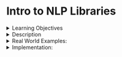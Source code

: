 # Intro to NLP Libraries

<details><summary>Learning Objectives</summary>

After completing this activity, participants should be able to:
1. Understand the fundamental concepts of Natural Language Processing (NLP).
2. Identify the importance of NLP in extracting insights from textual data.
3. Explore common NLP tasks and challenges.
4. Gain familiarity with popular NLP libraries in Python.

</details>

<details><summary>Description</summary>

Natural Language Processing (NLP) is a field of artificial intelligence that focuses on the interaction between computers and human language. In essence, NLP enables machines to comprehend, interpret, and generate human-like language, bridging the gap between computers and the rich, nuanced nature of natural language.

The significance of NLP lies in its ability to transform unstructured text data into a structured format, allowing machines to derive meaning, context, and insights from human language. This field encompasses a wide range of tasks, including text classification, sentiment analysis, named entity recognition, language translation, and more.

One of the primary challenges in NLP is the inherent complexity and variability of human language. Languages evolve, carry cultural nuances, and often rely on context for accurate interpretation. NLP algorithms and techniques aim to capture and understand these intricacies, making it possible for machines to process and analyze large volumes of textual data efficiently.
</details>

<details><summary>Real World Examples:</summary>

### Text Classification:
- Use Case: Categorizing news articles into topics.
- Implementation: Applying NLP techniques to automatically categorize news articles into topics such as politics, sports, and entertainment. This enables news organizations to efficiently organize and present information to their audience and aids in content recommendation systems.

### Sentiment Analysis:
- Use Case: Analyzing customer reviews for product feedback.
- Implementation: Employing NLP to determine the sentiment expressed in customer reviews. Businesses utilize sentiment analysis to gain insights into customer satisfaction, identify areas for improvement, and make data-driven decisions to enhance their products or services.

### Named Entity Recognition (NER):
- Use Case: Identifying entities in legal documents.
- Implementation: Applying NLP techniques to recognize and categorize entities such as names, organizations, and locations in legal texts. This facilitates information retrieval, legal research, and the extraction of key information from large volumes of legal documentation.

### Language Translation:
- Use Case: Translating text between languages.
    - Implementation: Leveraging NLP techniques for automatic language translation, enabling individuals and businesses to communicate across language barriers. Language translation applications powered by NLP contribute to cross-cultural communication, global collaboration, and accessibility to information in diverse linguistic contexts.

</details>

<details>
<summary>Implementation:</summary>
There are several popular Python libraries dedicated to Natural Language Processing (NLP), each offering unique features and functionalities. Here's an overview of some of the most widely used NLP libraries:

### NLTK (Natural Language Toolkit):
NLTK is a comprehensive library for working with human language data. It provides tools for tokenization, stemming, lemmatization, part-of-speech tagging, and more. NLTK is widely used for educational purposes and research in NLP.
#### Key Features:
- Tokenization and text processing utilities.
- Pre-trained models for sentiment analysis, part-of-speech tagging, and named entity recognition.
- Support for various corpora and lexical resources.

### spaCy:
spaCy is an industrial-strength NLP library designed for efficiency and production use. It offers pre-trained models for various languages and tasks, making it suitable for a wide range of applications, including named entity recognition, dependency parsing, and text classification.
#### Key Features:
- Fast and efficient tokenization and dependency parsing.
- Pre-trained models for various languages and tasks.
- Support for custom model training.

### TextBlob:
TextBlob is a simplified NLP library built on top of NLTK. It provides a simple API for common NLP tasks, making it beginner-friendly. TextBlob is often used for sentiment analysis, part-of-speech tagging, and text classification.
#### Key Features:
- Sentiment analysis and classification with a simple API.
- Part-of-speech tagging and noun phrase extraction.
- Integration with WordNet for synonym extraction.

### Gensim:
Gensim is a library primarily used for topic modeling and document similarity analysis. It is efficient and scalable, making it suitable for processing large text corpora. Gensim is commonly employed for tasks such as latent semantic analysis (LSA) and Latent Dirichlet Allocation (LDA).
#### Key Features:
- Topic modeling algorithms (LDA, LSI).
- Word embedding models (Word2Vec, Doc2Vec).
- Similarity queries for documents and words.

### Hugging Face Transformers:
Hugging Face Transformers is a library that provides pre-trained models for a wide range of NLP tasks, including language translation, text generation, and sentiment analysis. It is built on top of PyTorch and TensorFlow and is known for its user-friendly API.
#### Key Features:
- Large collection of pre-trained transformer models.
- Easy integration with popular deep learning frameworks.
- Hub for sharing and exploring pre-trained models.
</details>